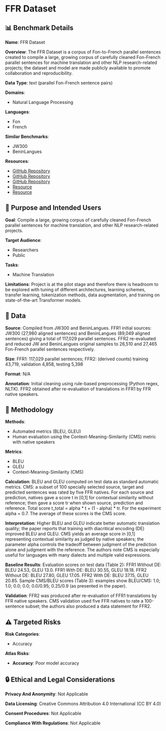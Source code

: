 # FFR Dataset

## 📊 Benchmark Details

**Name**: FFR Dataset

**Overview**: The FFR Dataset is a corpus of Fon-to-French parallel sentences created to compile a large, growing corpus of carefully cleaned Fon-French parallel sentences for machine translation and other NLP research-related projects; the dataset and model are made publicly available to promote collaboration and reproducibility.

**Data Type**: text (parallel Fon-French sentence pairs)

**Domains**:
- Natural Language Processing

**Languages**:
- Fon
- French

**Similar Benchmarks**:
- JW300
- BeninLangues

**Resources**:
- [GitHub Repository](https://github.com/bonaventuredossou/ffr-v1)
- [GitHub Repository](https://github.com/bonaventuredossou/ffr-v1/blob/master/FFR-Dataset/Data_Statement_FFR_Dataset.pdf)
- [GitHub Repository](https://github.com/bonaventuredossou/ffr-v1/blob/master/model_train_test/fon_fr.py)
- [Resource](http://creativecommons.org/licenses/by/4.0/)
- [Resource](https://beninlangues.com/)

## 🎯 Purpose and Intended Users

**Goal**: Compile a large, growing corpus of carefully cleaned Fon-French parallel sentences for machine translation, and other NLP research-related projects.

**Target Audience**:
- Researchers
- Public

**Tasks**:
- Machine Translation

**Limitations**: Project is at the pilot stage and therefore there is headroom to be explored with tuning of different architectures, learning schemes, transfer learning, tokenization methods, data augmentation, and training on state-of-the-art Transformer models.

## 💾 Data

**Source**: Compiled from JW300 and BeninLangues. FFR1 initial sources: JW300 (27,980 aligned sentences) and BeninLangues (89,049 aligned sentences) giving a total of 117,029 parallel sentences. FFR2 re-evaluated and reduced JW and BeninLangues original samples to 26,510 and 27,465 Fon-French parallel sentences respectively.

**Size**: FFR1: 117,029 parallel sentences; FFR2: (derived counts) training 43,719, validation 4,858, testing 5,398

**Format**: N/A

**Annotation**: Initial cleaning using rule-based preprocessing (Python regex, NLTK). FFR2 obtained after re-evaluation of translations in FFR1 by FFR native speakers.

## 🔬 Methodology

**Methods**:
- Automated metrics (BLEU, GLEU)
- Human evaluation using the Context-Meaning-Similarity (CMS) metric with native speakers

**Metrics**:
- BLEU
- GLEU
- Context-Meaning-Similarity (CMS)

**Calculation**: BLEU and GLEU computed on test data as standard automatic metrics. CMS: a subset of 100 specially selected source, target and predicted sentences was rated by five FFR natives. For each source and prediction, natives gave a score t in [0,1] for contextual similarity without reference; then gave a score tr when shown source, prediction and reference. Total score t_total = alpha * t + (1 - alpha) * tr. For the experiment alpha = 0.7. The average of these scores is the CMS score.

**Interpretation**: Higher BLEU and GLEU indicate better automatic translation quality; the paper reports that training with diacritical encoding (DE) improved BLEU and GLEU. CMS yields an average score in [0,1] representing contextual similarity as judged by native speakers; the parameter alpha controls the tradeoff between judgment of the prediction alone and judgment with the reference. The authors note CMS is especially useful for languages with many dialects and multiple valid expressions.

**Baseline Results**: Evaluation scores on test data (Table 2): FFR1 Without DE: BLEU 24.53, GLEU 13.0. FFR1 With DE: BLEU 30.55, GLEU 18.18. FFR2 Without DE: BLEU 27.80, GLEU 17.05. FFR2 With DE: BLEU 37.15, GLEU 20.85. Sample CMS/BLEU scores (Table 3): examples show BLEU/CMS: 1.0; 1.0; 0.0; 0.0; 0.0/0.95; 0.25/0.9 (as presented in the paper).

**Validation**: FFR2 was produced after re-evaluation of FFR1 translations by FFR native speakers. CMS validation used five FFR natives to rate a 100-sentence subset; the authors also produced a data statement for FFR2.

## ⚠️ Targeted Risks

**Risk Categories**:
- Accuracy

**Atlas Risks**:
- **Accuracy**: Poor model accuracy

## 🔒 Ethical and Legal Considerations

**Privacy And Anonymity**: Not Applicable

**Data Licensing**: Creative Commons Attribution 4.0 International (CC BY 4.0)

**Consent Procedures**: Not Applicable

**Compliance With Regulations**: Not Applicable
